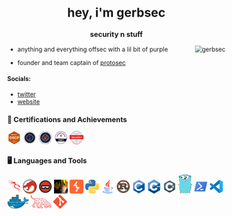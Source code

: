 <h1 align="center">hey, i'm gerbsec</h1>
<h3 align="center">security n stuff</h3>


<img align="right" src="https://github-readme-stats.vercel.app/api?username=gerbsec&show_icons=true&locale=en&theme=tokyonight" alt="gerbsec"/>

- anything and everything offsec with a lil bit of purple

- founder and team captain of [protosec](https://twitter.com/protos3c)

#### Socials:
- [twitter](https://twitter.com/gerbsec)
- [website](https://gerbsec.com)

### 🏅 Certifications and Achievements
<a href="https://www.credential.net/aaf2c998-78c4-4714-add1-7185a3602a91">![OSCP](./icons/oscp.png "OSCP")</a>
<a href="https://www.credly.com/badges/fc1dae51-8b79-4c60-9f85-24dc992a7230">![CPTS](./icons/cpts.png "CPTS")</a>
<a href="https://www.credly.com/badges/cd99db08-80f8-4309-9aa2-5ab54edd47a0/public_url">![CBBH](./icons/cbbh.png "CBBH")</a>
<a href="https://www.credential.net/8f673747-46f1-45b7-916e-b8bf82ffafc5">![PNPT](./icons/pnpt.png "PNPT")</a>
<a href="https://www.credly.com/badges/ac9a43b9-51bd-43a8-855f-cdaa942c13ac/public_url">![SEC+](./icons/sec+.png "SEC+")</a>

### 🖥️ Languages and Tools
![Kali Linux](./icons/kalilinux.png "Kali Linux")
![Ghidra](./icons/Ghidra.png "Ghidra")
![BinaryNinja](./icons/binaryninja.png "BinaryNinja")
![Cobalt Strike](./icons/cobaltstrike.png "Cobalt Strike")
![BurpSuite](./icons/BurpSuite.png "BurpSuite")
![Python](./icons/python.png "Python")
![Java](./icons/java.png "Java")
![Rust](./icons/rust.png "Rust")
![C](./icons/c.png "C")
![C++](./icons/cpp.png "C++")
![C#](./icons/csharp.png "C#")
![Golang](./icons/golang.png "Golang")
![PowerShell](./icons/powershell.png "PowerShell")
![VScode](./icons/vscode.png "VScode") 
![Docker](./icons/docker.png "Docker")
![Bloodhound](./icons/bloodhound.png "Bloodhound")
![git](./icons/git.png "git")
